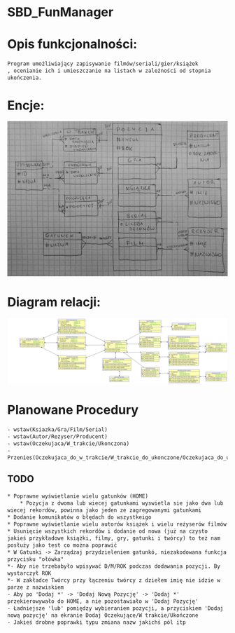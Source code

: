 # SBD_FunManager

# Opis funkcjonalności:
	Program umożliwiający zapisywanie filmów/seriali/gier/książek
	, ocenianie ich i umieszczanie na listach w zależności od stopnia
	ukończenia.

# Encje:
![Diagram relacji encji](DiagramRelacjiEncji.jpg)

# Diagram relacji:
![Schemat Relacji](SubView_1.png)
	
# Planowane Procedury
	- wstaw(Ksiazka/Gra/Film/Serial)
	- wstaw(Autor/Rezyser/Producent)
	- wstaw(Oczekujaca/W_trakcie/Ukonczona)
	- Przenies(Oczekujaca_do_w_trakcie/W_trakcie_do_ukonczone/Oczekujaca_do_ukonczona)

## TODO
	* Poprawne wyświetlanie wielu gatunków (HOME)
		* Pozycja z dwoma lub wiecej gatunkami wyswietla sie jako dwa lub wiecej rekordów, powinna jako jeden ze zagregowanymi gatunkami
	* Dodanie komunikatów o błędach do wszystkeigo
	* Poprawne wyświetlanie wielu autorów książek i wielu reżyserów filmów
	* Usunięcie wszystkich rekordów i dodanie od nowa (już na czysto jakieś przykładowe książki, filmy, gry, gatunki i twórcy) to też nam posłuży jako test co można poprawić
	* W Gatunki -> Zarządzaj przydzieleniem gatunkó, niezakodowana funkcja przycisku "ołówka"
	*- Aby nie trzebabyło wpisywać D/M/ROK podczas dodawania pozycji. By wystarczył ROK
	*- W zakładce Twórcy przy łączeniu twórcy z dziełem imię nie idzie w parze z nazwiskiem
	- Aby po 'Dodaj *' -> 'Dodaj Nową Pozycję' -> 'Dodaj *' przekierowywało do HOME, a nie pozostawiało w 'Dodaj Pozycję'
	- Ładniejsze 'lub' pomiędzy wybieraniem pozycji, a przyciskiem 'Dodaj nową pozycję' na ekranie Dodaj Oczekujące/W trakcie/Ukończone
	- Jakieś drobne poprawki typu zmiana nazw jakichś pól itp
